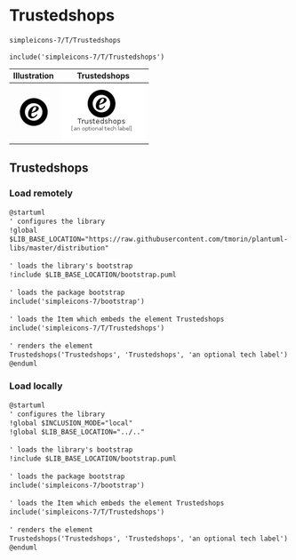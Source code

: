 # Trustedshops


```text
simpleicons-7/T/Trustedshops
```

```text
include('simpleicons-7/T/Trustedshops')
```



| Illustration | Trustedshops |
| :---: | :---: |
| ![illustration for Illustration](../../simpleicons-7/T/Trustedshops.png) | ![illustration for Trustedshops](../../simpleicons-7/T/Trustedshops.Local.png) |




## Trustedshops

### Load remotely
```plantuml
@startuml
' configures the library
!global $LIB_BASE_LOCATION="https://raw.githubusercontent.com/tmorin/plantuml-libs/master/distribution"

' loads the library's bootstrap
!include $LIB_BASE_LOCATION/bootstrap.puml

' loads the package bootstrap
include('simpleicons-7/bootstrap')

' loads the Item which embeds the element Trustedshops
include('simpleicons-7/T/Trustedshops')

' renders the element
Trustedshops('Trustedshops', 'Trustedshops', 'an optional tech label')
@enduml
```

### Load locally
```plantuml
@startuml
' configures the library
!global $INCLUSION_MODE="local"
!global $LIB_BASE_LOCATION="../.."

' loads the library's bootstrap
!include $LIB_BASE_LOCATION/bootstrap.puml

' loads the package bootstrap
include('simpleicons-7/bootstrap')

' loads the Item which embeds the element Trustedshops
include('simpleicons-7/T/Trustedshops')

' renders the element
Trustedshops('Trustedshops', 'Trustedshops', 'an optional tech label')
@enduml
```

